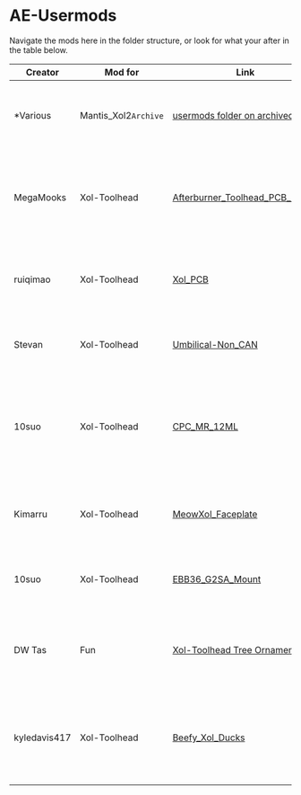 # AE-Usermods
Navigate the mods here in the folder structure, or look for what your after in the table below.

| Creator      | Mod for              | Link                                                                                                      | Description                                                                    |
| ---------    | -------------------- | --------------------------------------------------------------------------------------------------------- | ------------------------------------------------------------------------------ |
| *Various     | Mantis_Xol2`Archive` | [usermods folder on archived repo](https://github.com/Armchair-Engineering/Mantis-Xol/tree/main/usermods) | Just a link to the old mods so they don't get forgotten.                       |
| MegaMooks    | Xol-Toolhead         | [Afterburner_Toolhead_PCB_Mount](Xol-Toolhead/Afterburner_Toolhead_PCB_Mount)                             | A Mount for the Hartk afterburner PCB to use with Xol-Toolhead on Xol-Carriage |
| ruiqimao     | Xol-Toolhead         | [Xol_PCB](Xol-Toolhead/Xol_PCB)                                                                           | Carabiner-compatible toolhead PCB for Xol-Toolhead                             |
| Stevan       | Xol-Toolhead         | [Umbilical-Non_CAN](Xol-Toolhead/Umbilical-Non_CAN)                                                       | Umbilical mounts for Xol-Toolhead - PG7, PG9                                   |
| 10suo        | Xol-Toolhead         | [CPC_MR_12ML](Xol-Toolhead/CPC_MR_12ML)                                                                   | Carriage and belt clip adapted to the non MGN12H size of CPC MR 12ML rails     |
| Kimarru      | Xol-Toolhead         | [MeowXol_Faceplate](Xol-Toolhead/MeowXol_Faceplate)                                                       | Faceplate for Xol-Toolhead that has cat ears and a paw logo                    |
| 10suo        | Xol-Toolhead         | [EBB36_G2SA_Mount](Xol-Toolhead/EBB36_G2SA_Mount)                                                         | Mount for EBB36 CAN board on G2SA extruder                                     |
| DW Tas       | Fun                  | [Xol-Toolhead Tree Ornament](Xol-Toolhead/Xol-Extras/Ornaments/)                                          | A mini Xol-Toolhead to hang on your tree for the holiday season                |
| kyledavis417 |   Xol-Toolhead       | [Beefy_Xol_Ducks](Xol-Toolhead/Beefy_Xol_Ducks/)                                                          | Ducts for the xol toolhead with stronger walls and various tweaks               |
